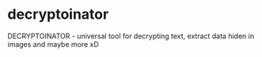 # decryptoinator
DECRYPTOINATOR - universal tool for decrypting text, extract data hiden in images and maybe more xD
